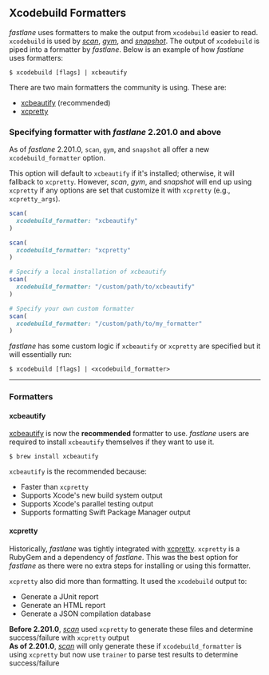## Xcodebuild Formatters

_fastlane_ uses formatters to make the output from `xcodebuild` easier to read. `xcodebuild` is used by [_scan_](/actions/scan/), [_gym_](/actions/gym), and [_snapshot_](/actions/snapshot). The output of `xcodebuild` is piped into a formatter by _fastlane_. Below is an example of how _fastlane_ uses formatters:

```no-highlight
$ xcodebuild [flags] | xcbeautify
```

There are two main formatters the community is using. These are:

- [xcbeautify](#xcbeautify) (recommended)
- [xcpretty](#xcpretty)

### Specifying formatter with _fastlane_ 2.201.0 and above

As of _fastlane_ 2.201.0, `scan`, `gym`, and `snapshot` all offer a new `xcodebuild_formatter` option.

This option will default to `xcbeautify` if it's installed; otherwise, it will fallback to `xcpretty`. However, _scan_, _gym_, and _snapshot_ will end up using `xcpretty` if any options are set that customize it with `xcpretty` (e.g., `xcpretty_args`).

```ruby
scan(
  xcodebuild_formatter: "xcbeautify"
)

scan(
  xcodebuild_formatter: "xcpretty"
)

# Specify a local installation of xcbeautify
scan(
  xcodebuild_formatter: "/custom/path/to/xcbeautify"
)

# Specify your own custom formatter
scan(
  xcodebuild_formatter: "/custom/path/to/my_formatter"
)
```

_fastlane_ has some custom logic if `xcbeautify` or `xcpretty` are specified but it will essentially run:

```no-highlight
$ xcodebuild [flags] | <xcodebuild_formatter>
```

---

### Formatters

#### xcbeautify

[xcbeautify](https://github.com/tuist/xcbeautify) is now the **recommended** formatter to use. _fastlane_ users are required to install `xcbeautify` themselves if they want to use it.

```no-highlight
$ brew install xcbeautify
```

`xcbeautify` is the recommended because:
 
 - Faster than `xcpretty`
 - Supports Xcode's new build system output
 - Supports  Xcode's parallel testing output
 - Supports formatting Swift Package Manager output

#### xcpretty

Historically, _fastlane_ was tightly integrated with [xcpretty](https://github.com/xcpretty/xcpretty). `xcpretty` is a RubyGem and a dependency of _fastlane_. This was the best option for _fastlane_ as there were no extra steps for installing or using this formatter.

`xcpretty` also did more than formatting. It used the `xcodebuild` output to:

- Generate a JUnit report
- Generate an HTML report
- Generate a JSON compilation database

**Before 2.201.0**, [_scan_](/actions/scan/) used `xcpretty` to generate these files and determine success/failure with `xcpretty` output
<br/>**As of 2.201.0**, [_scan_](/actions/scan/) will only generate these if `xcodebuild_formatter` is using `xcpretty` but now use `trainer` to parse test results to determine success/failure
